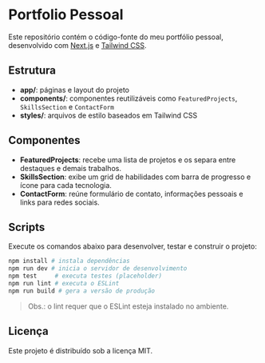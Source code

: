 # Portfolio Pessoal

Este repositório contém o código-fonte do meu portfólio pessoal, desenvolvido com [Next.js](https://nextjs.org/) e [Tailwind CSS](https://tailwindcss.com/).

## Estrutura
- **app/**: páginas e layout do projeto
- **components/**: componentes reutilizáveis como `FeaturedProjects`, `SkillsSection` e `ContactForm`
- **styles/**: arquivos de estilo baseados em Tailwind CSS

## Componentes
- **FeaturedProjects**: recebe uma lista de projetos e os separa entre destaques e demais trabalhos.
- **SkillsSection**: exibe um grid de habilidades com barra de progresso e ícone para cada tecnologia.
- **ContactForm**: reúne formulário de contato, informações pessoais e links para redes sociais.

## Scripts
Execute os comandos abaixo para desenvolver, testar e construir o projeto:

```bash
npm install # instala dependências
npm run dev # inicia o servidor de desenvolvimento
npm test     # executa testes (placeholder)
npm run lint # executa o ESLint
npm run build # gera a versão de produção
```

> Obs.: o lint requer que o ESLint esteja instalado no ambiente.

## Licença
Este projeto é distribuído sob a licença MIT.
